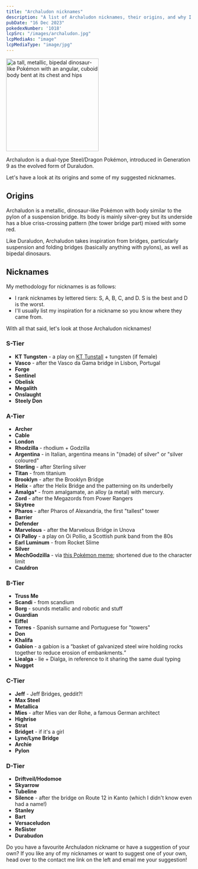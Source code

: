 ```yaml
---
title: "Archaludon nicknames"
description: "A list of Archaludon nicknames, their origins, and why I think they're cool."
pubDate: "16 Dec 2023"
pokedexNumber: '1018'
lcpSrc: "/images/archaludon.jpg"
lcpMediaAs: "image"
lcpMediaType: "image/jpg"
---
```


<div class="img-center"><img src="/images/archaludon.jpg" width="250px" height="250px" alt="a tall, metallic, bipedal dinosaur-like Pokémon with an angular, cuboid body bent at its chest and hips"></div>

Archaludon is a dual-type Steel/Dragon Pokémon, introduced in Generation 9 as the evolved form of Duraludon.

Let's have a look at its origins and some of my suggested nicknames.

## Origins

Archaludon is a metallic, dinosaur-like Pokémon with body similar to the pylon of a suspension bridge. Its body is mainly silver-grey but its underside has a blue criss-crossing pattern (the tower bridge part) mixed with some red.

Like Duraludon, Archaludon takes inspiration from bridges, particularly suspension and folding bridges (basically anything with pylons), as well as bipedal dinosaurs.

## Nicknames

My methodology for nicknames is as follows:

* I rank nicknames by lettered tiers: S, A, B, C, and D. S is the best and D is the worst.
* I'll usually list my inspiration for a nickname so you know where they came from.

With all that said, let's look at those Archaludon nicknames!

### S-Tier

* **KT Tungsten** - a play on [KT Tunstall](https://en.wikipedia.org/wiki/KT_Tunstall) + tungsten (if female)
* **Vasco** - after the Vasco da Gama bridge in Lisbon, Portugal
* **Forge**
* **Sentinel**
* **Obelisk**
* **Megalith**
* **Onslaught**
* **Steely Don**

### A-Tier

* **Archer**
* **Cable**
* **London**
* **Rhodzilla** - rhodium + Godzilla
* **Argentina** - in Italian, argentina means in "(made) of silver" or "silver coloured"
* **Sterling** - after Sterling silver
* **Titan** - from titanium
* **Brooklyn** - after the Brooklyn Bridge
* **Helix** - after the Helix Bridge and the patterning on its underbelly
* **Amalga*** - from amalgamate, an alloy (a metal) with mercury.
* **Zord** - after the Megazords from Power Rangers
* **Skytree**
* **Pharos** - after Pharos of Alexandria, the first "tallest" tower
* **Barrier**
* **Defender**
* **Marvelous** - after the Marvelous Bridge in Unova
* **Oi Palloy** - a play on Oi Pollio, a Scottish punk band from the 80s
* **Earl Luminum** - from Rocket Slime
* **Silver**
* **MechGodzilla** - via [this Pokémon meme](https://www.instagram.com/pokechu777/p/C7ASblQyCF_/); shortened due to the character limit
* **Cauldron**

### B-Tier

* **Truss Me**
* **Scandi** - from scandium
* **Borg** - sounds metallic and robotic and stuff
* **Guardian**
* **Eiffel**
* **Torres** - Spanish surname and Portuguese for "towers"
* **Don**
* **Khalifa**
* **Gabion** - a gabion is a <q cite="https://blog.enerpac.com/bridge-terminology-a-to-z-glossary-for-engineers/">basket of galvanized steel wire holding rocks together to reduce erosion of embankments.</q>
* **Liealga** - lie + Dialga, in reference to it sharing the same dual typing
* **Nugget**

### C-Tier

* **Jeff** - Jeff Bridges, geddit?!
* **Max Steel**
* **Metallica**
* **Mies** - after Mies van der Rohe, a famous German architect
* **Highrise**
* **Strat**
* **Bridget** - if it's a girl
* **Lyne/Lyne Bridge**
* **Archie**
* **Pylon**

### D-Tier

* **Driftveil/Hodomoe**
* **Skyarrow**
* **Tubeline**
* **Silence** - after the bridge on Route 12 in Kanto (which I didn't know even had a name!)
* **Stanley**
* **Bart**
* **Versaceludon**
* **ReSister**
* **Durabudon**

Do you have a favourite Archuladon nickname or have a suggestion of your own? If you like any of my nicknames or want to suggest one of your own, head over to the contact me link on the left and email me your suggestion!